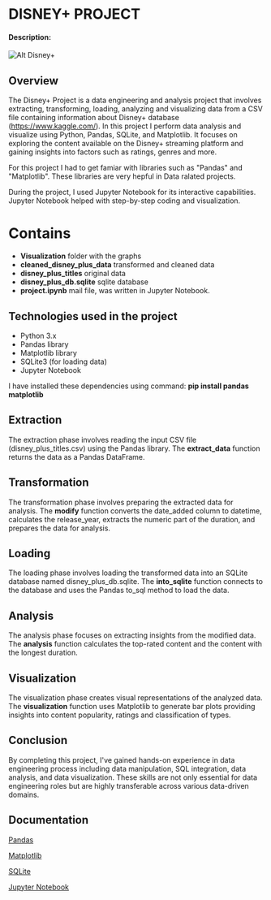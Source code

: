 # DISNEY+ PROJECT

#### Description:

![Alt Disney+](https://logowik.com/content/uploads/images/disney5456.jpg)
## Overview

The Disney+ Project is a data engineering and analysis project that involves extracting, transforming, loading, analyzing and visualizing data from a CSV file containing information about Disney+ database (https://www.kaggle.com/). In this project I perform data analysis and visualize using Python, Pandas, SQLite, and Matplotlib. It focuses on exploring the content available on the Disney+ streaming platform and gaining insights into factors such as ratings, genres and more.

For this project I had to get famiar with libraries such as "Pandas" and "Matplotlib". These libraries are very hepful in Data ralated projects.

During the project, I used Jupyter Notebook for its interactive capabilities. Jupyter Notebook helped with step-by-step coding and visualization.

# Contains

- **Visualization** folder with the graphs
- **cleaned_disney_plus_data** transformed and cleaned data
- **disney_plus_titles** original data
- **disney_plus_db.sqlite** sqlite database
- **project.ipynb** mail file, was written in Jupyter Notebook. 

## Technologies used in the project

- Python 3.x
- Pandas library
- Matplotlib library
- SQLite3 (for loading data)
- Jupyter Notebook 

I have installed these dependencies using command:
**pip install pandas matplotlib**

## Extraction
The extraction phase involves reading the input CSV file (disney_plus_titles.csv) using the Pandas library. The **extract_data** function returns the data as a Pandas DataFrame.

## Transformation
The transformation phase involves preparing the extracted data for analysis. The **modify** function converts the date_added column to datetime, calculates the release_year, extracts the numeric part of the duration, and prepares the data for analysis.

## Loading
The loading phase involves loading the transformed data into an SQLite database named disney_plus_db.sqlite. The **into_sqlite** function connects to the database and uses the Pandas to_sql method to load the data.

## Analysis
The analysis phase focuses on extracting insights from the modified data. The **analysis** function calculates the top-rated content and the content with the longest duration.

## Visualization
The visualization phase creates visual representations of the analyzed data. The **visualization** function uses Matplotlib to generate bar plots providing insights into content popularity, ratings and classification of types. 


## Conclusion 

By completing this project, I've gained hands-on experience in data engineering process including data manipulation, SQL integration, data analysis, and data visualization. These skills are not only essential for data engineering roles but are highly transferable across various data-driven domains.

## Documentation

[Pandas](https://pandas.pydata.org/docs/)

[Matplotlib](https://matplotlib.org/2.0.2/contents.html)

[SQLite](https://www.sqlite.org/docs.html)

[Jupyter Notebook](https://jupyter-notebook.readthedocs.io/en/stable/)

